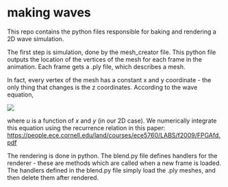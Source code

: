 # making waves

This repo contains the python files responsible for baking and rendering a 2D wave simulation. 

The first step is simulation, done by the mesh_creator file. This python file outputs the location of the vertices of the mesh for each frame in the animation. Each frame gets a .ply file, which describes a mesh.

In fact, every vertex of the mesh has a constant x and y coordinate - the only thing that changes is the z coordinates. According to the wave equation,

<img src="https://latex.codecogs.com/gif.latex?\frac{d^2u}{dt^2}=c^2\Delta^2u" /> 

where $u$ is a function of $x$ and $y$ (in our 2D case). We numerically integrate this equation using the recurrence relation in this paper: https://people.ece.cornell.edu/land/courses/ece5760/LABS/f2009/FPGAfd.pdf

The rendering is done in python. The blend.py file defines handlers for the renderer - these are methods which are called when a new frame is loaded. The handlers defined in the blend.py file simply load the .ply meshes, and then delete them after rendered. 
